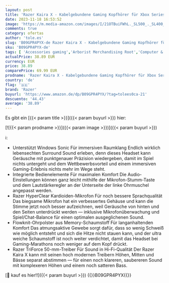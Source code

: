 ```yaml
---
layout: post
title: 'Razer Kaira X - Kabelgebundene Gaming Kopfhörer für Xbox Series X|S  TriForce 50-mm-Treiber  HyperClear-Mikrofon  3 5-mm-Klinke  Plattformübergreifende Kompatibilität  Blau'
date: 2023-11-18 16:53:52
image: 'https://m.media-amazon.com/images/I/21OTBuiFWhL._SL500_._SL400_.jpg'
comments: true
category: ofertas
author: 'tole.es'
slug: 'B09GPR4PYX-de Razer Kaira X - Kabelgebundene Gaming Kopfhörer für Xbox...'
sku: 'B09GPR4PYX-de'
tags: [ 'Accessories gaming','Arborist Merchandising Root','Computer & Zubehör','Games','Mousepad gaming','Self Service','Special Features Stores','Xbox Series X & S','Xbox Series X & S Headsets','Zubehör für Xbox Series X & S','a4cbee59-f823-40fe-831a-7de64f655f6f_0','a4cbee59-f823-40fe-831a-7de64f655f6f_6001','a4cbee59-f823-40fe-831a-7de64f655f6f_8301','razer','🇩🇪', ]
actualPrice: 38.89 EUR
currency: EUR
price: 38.89
comparePrice: 69.99 EUR
prodname: 'Razer Kaira X - Kabelgebundene Gaming Kopfhörer für Xbox Series X|S  TriForce 50-mm-Treiber  HyperClear-Mikrofon  3 5-mm-Klinke  Plattformübergreifende Kompatibilität  Blau'
country: 'de'
flag: '🇩🇪'
brand: 'Razer'
buyurl: 'https://www.amazon.de/dp/B09GPR4PYX/?tag=tolees0ca-21'
descuento: '44.43'
average: '38.89'
---
```


Es gibt ein [{{< param title >}}]({{< param buyurl >}}) hier:

[![{{< param prodname >}}]({{< param image >}})]({{< param buyurl >}})

ℹ️:

- Unterstützt Windows Sonic Für immersiven Raumklang Endlich wirklich lebensechten Surround Sound erleben, denn dieses Headset kann Geräusche mit punktgenauer Präzision wiedergeben, damit im Spiel nichts untergeht und dem Wettbewerbsvorteil und einem immersiven Gaming-Erlebnis nichts mehr im Wege steht.
- Integrierte Bedienelemente Für maximalen Komfort Die Audio-Einstellungen können ganz leicht mithilfe der Mikrofon-Stumm-Taste und dem Lautstärkeregler an der Unterseite der linke Ohrmuschel angepasst werden.
- Razer HyperClear Kardioiden-Mikrofon Für noch bessere Sprachqualität Das biegsame Mikrofon hat ein verbessertes Gehäuse und kann die Stimme jetzt noch besser aufzeichnen, weil Geräusche von hinten und den Seiten unterdrückt werden — inklusive Mikrofonüberwachung und Spiel/Chat-Balance für einen optimalen ausgeglichenen Sound.
- Flowknit-Ohrpolster aus Memory-Schaumstoff Für langanhaltenden Komfort Das atmungsaktive Gewebe sorgt dafür, dass so wenig Schweiß wie möglich entsteht und sich die Hitze nicht stauen kann, und der ultra weiche Schaumstoff ist noch weiter verdichtet, damit das Headset bei Gaming-Marathons noch weniger auf dem Kopf drückt.
- Razer TriForce 50-mm-Treiber Für Sound in Hi-Fi-Qualität Der Razer Kaira X kann mit seinen hoch modernen Treibern Höhen, Mitten und Bässe separat abstimmen — für einen noch klareren, saubereren Sound mit komplexeren Höhen und einem noch satteren Bass.

[🛒 kauf es hier!!]({{< param buyurl >}})
{{<world>}}B09GPR4PYX{{</world>}}
